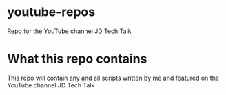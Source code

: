 # youtube-repos
Repo for the YouTube channel JD Tech Talk
# What this repo contains
This repo will contain any and all scripts written by me and featured on the YouTube channel JD Tech Talk
